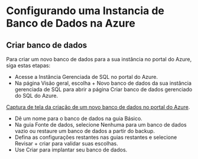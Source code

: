 # Configurando uma Instancia de Banco de Dados na Azure

## Criar banco de dados
Para criar um novo banco de dados para a sua instância no portal do Azure, siga estas etapas:

  - Acesse a Instância Gerenciada de SQL no portal do Azure.
  - Na página Visão geral, escolha + Novo banco de dados da sua instância gerenciada de SQL para abrir a página Criar banco de dados gerenciado do SQL do Azure.

[Captura de tela da criação de um novo banco de dados no portal do Azure](https://learn.microsoft.com/pt-br/azure/azure-sql/managed-instance/media/instance-create-quickstart/create-new-database-portal.png?view=azuresql).

  - Dê um nome para o banco de dados na guia Básico.
  - Na guia Fonte de dados, selecione Nenhuma para um banco de dados vazio ou restaure um banco de dados a partir do backup.
  - Defina as configurações restantes nas guias restantes e selecione Revisar + criar para validar suas escolhas.
  - Use Criar para implantar seu banco de dados.



